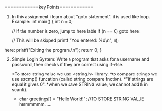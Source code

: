 ============key Points============

1. In this assignment i learn about "goto statement". it is used like loop.
Example:
   int main() {
    int n = 0;  

    // If the number is zero, jump to here lable
    if (n == 0)
        goto here;

    // This will be skipped
    printf("You entered: %d\n", n);

here:
    printf("Exiting the program.\n");
    return 0;
}

2. Simple Login System: Write a program that asks for
    a username and password, then checks if they are correct using if-else.

    *To store string value we use <string.h> library.
    *to compare strings we use strcmp() funcation (called string compare fnction).
    *"if strings are equal it gives 0".
    *when we save STRING value, we cannot add & in scanf().
    * char greetings[] = "Hello World!"; //TO STORE STRING VALUE hmmmmmm......